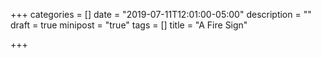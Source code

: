 +++
categories = []
date = "2019-07-11T12:01:00-05:00"
description = ""
draft = true
minipost = "true"
tags = []
title = "A Fire Sign"

+++
